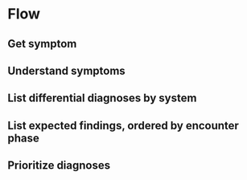 # Flow

## Get symptom

## Understand symptoms

## List differential diagnoses by system

## List expected findings, ordered by encounter phase

## Prioritize diagnoses
